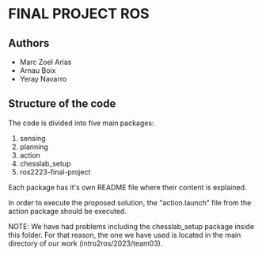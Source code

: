 # FINAL PROJECT ROS

## Authors
- Marc Zoel Arias
- Arnau Boix
- Yeray Navarro

## Structure of the code
The code is divided into five main packages:

1. sensing
2. planning
3. action
4. chesslab_setup 
5. ros2223-final-project

Each package has it's own README file where their content is explained.

In order to execute the proposed solution, the "action.launch" file from the action package should be executed.

NOTE: We have had problems including the chesslab_setup package inside this folder. For that reason, the one we have used is located in the main directory of our work (intro2ros/2023/team03).




